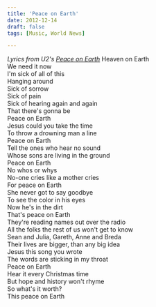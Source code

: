 ```yaml
---
title: 'Peace on Earth'
date: 2012-12-14
draft: false
tags: [Music, World News]

---
```


_Lyrics from U2's [Peace on Earth](http://www.youtube.com/watch?v=J74E6yanaO8)_ Heaven on Earth  
We need it now  
I'm sick of all of this  
Hanging around  
Sick of sorrow  
Sick of pain  
Sick of hearing again and again  
That there's gonna be  
Peace on Earth  
Jesus could you take the time  
To throw a drowning man a line  
Peace on Earth  
Tell the ones who hear no sound  
Whose sons are living in the ground  
Peace on Earth  
No whos or whys  
No-one cries like a mother cries  
For peace on Earth  
She never got to say goodbye  
To see the color in his eyes  
Now he's in the dirt  
That's peace on Earth  
They're reading names out over the radio  
All the folks the rest of us won't get to know  
Sean and Julia, Gareth, Anne and Breda  
Their lives are bigger, than any big idea  
Jesus this song you wrote  
The words are sticking in my throat  
Peace on Earth  
Hear it every Christmas time  
But hope and history won't rhyme  
So what's it worth?  
This peace on Earth